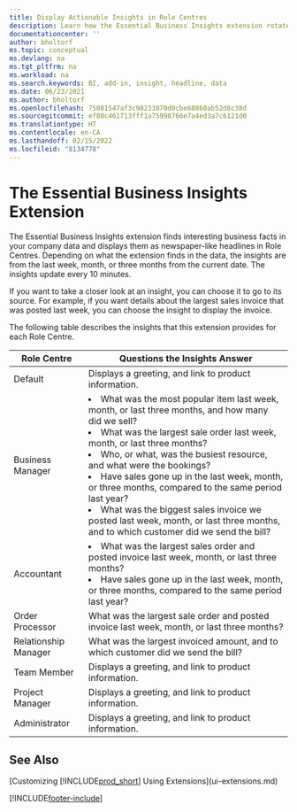 ```yaml
---
title: Display Actionable Insights in Role Centres
description: Learn how the Essential Business Insights extension rotates a series of business insights on Role Centres.
documentationcenter: ''
author: bholtorf
ms.topic: conceptual
ms.devlang: na
ms.tgt_pltfrm: na
ms.workload: na
ms.search.keywords: BI, add-in, insight, headline, data
ms.date: 06/23/2021
ms.author: bholtorf
ms.openlocfilehash: 75081547af3c98233870d0cbe68860ab52d8c38d
ms.sourcegitcommit: ef80c461713fff1a75998766e7a4ed3a7c6121d0
ms.translationtype: HT
ms.contentlocale: en-CA
ms.lasthandoff: 02/15/2022
ms.locfileid: "8134778"
---
```

# <a name="the-essential-business-insights-extension"></a>The Essential Business Insights Extension
The Essential Business Insights extension finds interesting business facts in your company data and displays them as newspaper-like headlines in Role Centres. Depending on what the extension finds in the data, the insights are from the last week, month, or three months from the current date. The insights update every 10 minutes.  

If you want to take a closer look at an insight, you can choose it to go to its source. For example, if you want details about the largest sales invoice that was posted last week, you can choose the insight to display the invoice.

The following table describes the insights that this extension provides for each Role Centre.

|Role Centre|Questions the Insights Answer|
|----|-----|
|Default|Displays a greeting, and link to product information.|
|Business Manager|<li> What was the most popular item last week, month, or last three months, and how many did we sell?<br><li> What was the largest sale order last week, month, or last three months?<br><li> Who, or what, was the busiest resource, and what were the bookings?<br><li> Have sales gone up in the last week, month, or three months, compared to the same period last year?<br><li> What was the biggest sales invoice we posted last week, month, or last three months, and to which customer did we send the bill?</li> |
|Accountant|<li> What was the largest sales order and posted invoice last week, month, or last three months?<br><li> Have sales gone up in the last week, month, or three months, compared to the same period last year? |
|Order Processor| What was the largest sale order and posted invoice last week, month, or last three months?|
|Relationship Manager| What was the largest invoiced amount, and to which customer did we send the bill?|
|Team Member| Displays a greeting, and link to product information.|
|Project Manager| Displays a greeting, and link to product information.|
|Administrator| Displays a greeting, and link to product information.|

## <a name="see-also"></a>See Also
[Customizing [!INCLUDE[prod_short](includes/prod_short.md)] Using Extensions](ui-extensions.md)


[!INCLUDE[footer-include](includes/footer-banner.md)]